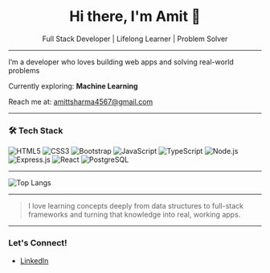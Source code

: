 <h1 align="center">Hi there, I'm Amit 👋</h1>
<p align="center"> Full Stack Developer | Lifelong Learner | Problem Solver</p>

---

I’m a developer who loves building web apps and solving real-world problems

Currently exploring: **Machine Learning** 

Reach me at: [amittsharma4567@gmail.com](mailto:amittsharma4567@gmail.com)

---


### 🛠️ Tech Stack
![HTML5](https://img.shields.io/badge/-HTML5-black?style=flat-square&logo=html5)
![CSS3](https://img.shields.io/badge/-CSS3-black?style=flat-square&logo=css3)
![Bootstrap](https://img.shields.io/badge/-Bootstrap-black?style=flat-square&logo=bootstrap)
![JavaScript](https://img.shields.io/badge/-JavaScript-black?style=flat-square&logo=javascript)
![TypeScript](https://img.shields.io/badge/-TypeScript-black?style=flat-square&logo=typescript)
![Node.js](https://img.shields.io/badge/-Node.js-black?style=flat-square&logo=node.js)
![Express.js](https://img.shields.io/badge/-Express-black?style=flat-square&logo=express)
![React](https://img.shields.io/badge/-React-black?style=flat-square&logo=react)
![PostgreSQL](https://img.shields.io/badge/-PostgreSQL-black?style=flat-square&logo=postgresql)


---

![Top Langs](https://github-readme-stats.vercel.app/api/top-langs/?username=amitsharma4567&layout=compact&theme=radical)


---

> I love learning concepts deeply from data structures to full-stack frameworks and turning that knowledge into real, working apps.

---

### Let's Connect!
- [LinkedIn](https://www.linkedin.com/in/amit-kumar-sharma-404233325)

